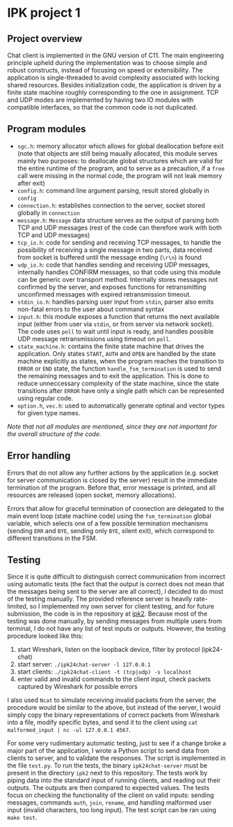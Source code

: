 # IPK project 1

## Project overview

Chat client is implemented in the GNU version of C11. The main engineering principle upheld during the implementation was
to choose simple and robust constructs, instead of focusing on speed or extensibility. The application is single-threaded to avoid 
complexity associated with locking shared resources. Besides initialization code, the application is driven by
a finite state machine roughly corresponding to the one in assignment. TCP and UDP modes are implemented by having two IO modules with
compatible interfaces, so that the common code is not duplicated.

## Program modules

- `sgc.h`: memory allocator which allows for global deallocation before exit (note that objects are still being maually allocated,
    this module serves mainly two purposes: to deallocate global structures which are valid for the entire runtime of the program, and to serve
    as a precaution, if a `free` call were missing in the normal code, the program will not leak memory after exit)
- `config.h`: command line argument parsing, result stored globally in `config`
- `connection.h`: establishes connection to the server, socket stored globally in `connection`
- `message.h`: `Message` data structure serves as the output of parsing both TCP and UDP messages (rest of the code can therefore work
    with both TCP and UDP messages)
- `tcp_io.h`: code for sending and receiving TCP messages, to handle the possibility of receiving a single message in two parts, data
    received from socket is buffered until the message ending (`\r\n`) is found
- `udp_io.h`: code that handles sending and receiving UDP messages, internally handles CONFIRM messages, so that code using this module
    can be generic over transport method. Internally stores messages not confirmed by the server, and exposes functions for retransmitting
    unconfirmed messages with expired retransmission timeout.
- `stdin_io.h`: handles parsing user input from `stdin`, parser also emits non-fatal errors to the user about command syntax
- `input.h`: this module exposes a function that returns the next available input (either from user via `stdin`, or from server via
    network socket). The code uses `poll` to wait until input is ready, and handles possible UDP message retransmissions using timeout
    on `poll`.
- `state_machine.h`: contains the finite state machine that drives the application. Only states `START`, `AUTH` and `OPEN` are handled by
    the state machine explicitly as states, when the program reaches the transition to `ERROR` or `END` state, the function 
    `handle_fsm_termination` is used to send the remaining messages and to exit the application. This is done to reduce unneccessary
    complexity of the state machine, since the state transitions after `ERROR` have only a single path which can be represented using
    regular code.
- `option.h`, `vec.h`: used to automatically generate optinal and vector types for given type names.

*Note that not all modules are mentioned, since they are not important for the overall structure of the code.*

## Error handling

Errors that do not allow any further actions by the application (e.g. socket for server communication is closed by the server) result
in the immediate termination of the program. Before that, error message is printed, and all resources are released (open socket,
memory allocations).

Errors that allow for graceful termination of connection are delegated to the main event loop (state machine code) using the `fsm_termination`
global variable, which selects one of a few possible termination mechanisms (sending `ERR` and `BYE`, sending only `BYE`, silent exit), 
which correspond to different transitions in the FSM.

## Testing

Since it is quite difficult to distinguish correct communication from incorrect using automatic tests (the fact that the output is correct
does not mean that the messages being sent to the server are all correct), I decided to do most of the testing manually.
The provided reference server is heavily rate-limited, so I implemented my own server for client testing, and for future submission,
the code is in the repository at [ipk2](https://git.fit.vutbr.cz/xbrabl04/ipk2.git). Because most of the testing was done manually, by
sending messages from multiple users from terminal, I do not have any list of test inputs or outputs. However, the testing
procedure looked like this:

1. start Wireshark, listen on the loopback device, filter by protocol (ipk24-chat)
2. start server: `./ipk24chat-server -l 127.0.0.1`
3. start clients: `./ipk24chat-client -t (tcp|udp) -s localhost`
4. enter valid and invalid commands to the client input, check packets captured by Wireshark for possible errors

I also used `Ncat` to simulate receiving invalid packets from the server, the procedure would be similar to the above, but 
instead of the server, I would simply copy the binary representations of correct packets from Wireshark into a file, modify specific bytes,
and send it to the client using `cat malformed_input | nc -ul 127.0.0.1 4567`.

For some very rudimentary automatic testing, just to see if a change broke a major part of the application, I wrote a Python script
to send data from clients to server, and to validate the responses. The script is implemented in the file `test.py`. To run the tests,
the binary `ipk24chat-server` must be present in the directory `ipk2` next to this repository. The tests work by piping data into
the standard input of running clients, and reading out their outputs. The outputs are then compared to expected values. The tests focus
on checking the functionality of the client on valid inputs: sending messages, commands `auth`, `join`, `rename`, and handling malformed
user input (invalid characters, too long input). The test script can be ran using `make test`.
